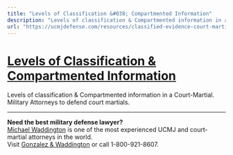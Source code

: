 ```yaml
---
title: "Levels of Classification &#038; Compartmented Information"
description: "Levels of classification & Compartmented information in a Court-Martial. Military Attorneys to defend court martials."
url: "https://ucmjdefense.com/resources/classified-evidence-court-martial/levels-classification-compartmented-information.html"
---
```


# [Levels of Classification &#038; Compartmented Information](https://ucmjdefense.com/resources/classified-evidence-court-martial/levels-classification-compartmented-information.html)

Levels of classification & Compartmented information in a Court-Martial. Military Attorneys to defend court martials.

---

**Need the best military defense lawyer?**  
[Michael Waddington](https://ucmjdefense.com/attorneys/michael-stewart-waddington-partner.html) is one of the most experienced UCMJ and court-martial attorneys in the world.  
Visit [Gonzalez & Waddington](https://ucmjdefense.com) or call 1-800-921-8607.
